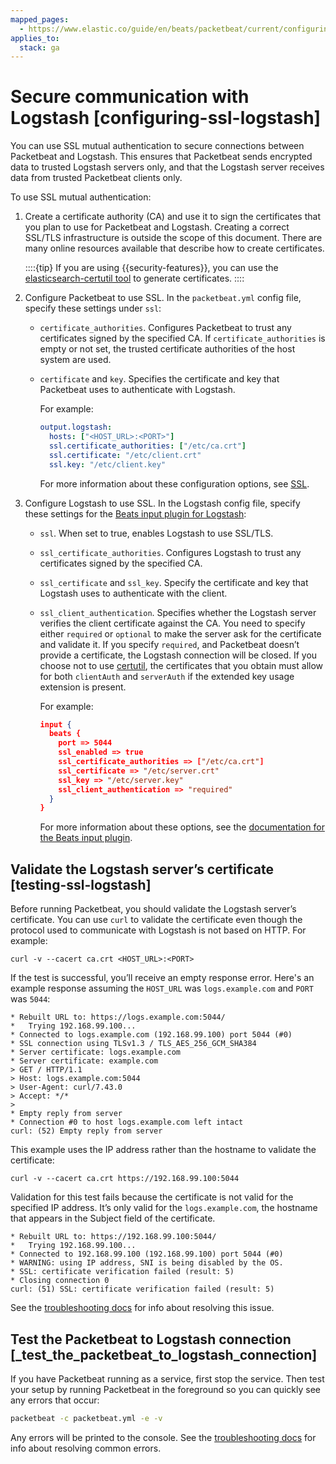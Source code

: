 ```yaml
---
mapped_pages:
  - https://www.elastic.co/guide/en/beats/packetbeat/current/configuring-ssl-logstash.html
applies_to:
  stack: ga
---
```


# Secure communication with Logstash [configuring-ssl-logstash]

You can use SSL mutual authentication to secure connections between Packetbeat and Logstash. This ensures that Packetbeat sends encrypted data to trusted Logstash servers only, and that the Logstash server receives data from trusted Packetbeat clients only.

To use SSL mutual authentication:

1. Create a certificate authority (CA) and use it to sign the certificates that you plan to use for Packetbeat and Logstash. Creating a correct SSL/TLS infrastructure is outside the scope of this document. There are many online resources available that describe how to create certificates.

    ::::{tip}
    If you are using {{security-features}}, you can use the [elasticsearch-certutil tool](elasticsearch://reference/elasticsearch/command-line-tools/certutil.md) to generate certificates.
    ::::

2. Configure Packetbeat to use SSL. In the `packetbeat.yml` config file, specify these settings under `ssl`:

    * `certificate_authorities`. Configures Packetbeat to trust any certificates signed by the specified CA. If `certificate_authorities` is empty or not set, the trusted certificate authorities of the host system are used.
    * `certificate` and `key`. Specifies the certificate and key that Packetbeat uses to authenticate with Logstash.

        For example:

        ```yaml
        output.logstash:
          hosts: ["<HOST_URL>:<PORT>"]
          ssl.certificate_authorities: ["/etc/ca.crt"]
          ssl.certificate: "/etc/client.crt"
          ssl.key: "/etc/client.key"
        ```

        For more information about these configuration options, see [SSL](/reference/packetbeat/configuration-ssl.md).

3. Configure Logstash to use SSL. In the Logstash config file, specify these settings for the [Beats input plugin for Logstash](logstash-docs-md://lsr/plugins-inputs-beats.md):

    * `ssl`. When set to true, enables Logstash to use SSL/TLS.
    * `ssl_certificate_authorities`. Configures Logstash to trust any certificates signed by the specified CA.
    * `ssl_certificate` and `ssl_key`. Specify the certificate and key that Logstash uses to authenticate with the client.
    * `ssl_client_authentication`. Specifies whether the Logstash server verifies the client certificate against the CA. You need to specify either `required` or `optional` to make the server ask for the certificate and validate it. If you specify `required`, and Packetbeat doesn’t provide a certificate, the Logstash connection will be closed. If you choose not to use [certutil](elasticsearch://reference/elasticsearch/command-line-tools/certutil.md), the certificates that you obtain must allow for both `clientAuth` and `serverAuth` if the extended key usage extension is present.

        For example:

        ```json
        input {
          beats {
            port => 5044
            ssl_enabled => true
            ssl_certificate_authorities => ["/etc/ca.crt"]
            ssl_certificate => "/etc/server.crt"
            ssl_key => "/etc/server.key"
            ssl_client_authentication => "required"
          }
        }
        ```

        For more information about these options, see the [documentation for the Beats input plugin](logstash-docs-md://lsr/plugins-inputs-beats.md).



## Validate the Logstash server’s certificate [testing-ssl-logstash]

Before running Packetbeat, you should validate the Logstash server’s certificate. You can use `curl` to validate the certificate even though the protocol used to communicate with Logstash is not based on HTTP. For example:

```shell
curl -v --cacert ca.crt <HOST_URL>:<PORT>
```

If the test is successful, you’ll receive an empty response error. Here's an example response assuming the `HOST_URL` was `logs.example.com` and `PORT` was `5044`:

```shell
* Rebuilt URL to: https://logs.example.com:5044/
*   Trying 192.168.99.100...
* Connected to logs.example.com (192.168.99.100) port 5044 (#0)
* SSL connection using TLSv1.3 / TLS_AES_256_GCM_SHA384
* Server certificate: logs.example.com
* Server certificate: example.com
> GET / HTTP/1.1
> Host: logs.example.com:5044
> User-Agent: curl/7.43.0
> Accept: */*
>
* Empty reply from server
* Connection #0 to host logs.example.com left intact
curl: (52) Empty reply from server
```

This example uses the IP address rather than the hostname to validate the certificate:

```shell
curl -v --cacert ca.crt https://192.168.99.100:5044
```

Validation for this test fails because the certificate is not valid for the specified IP address. It’s only valid for the `logs.example.com`, the hostname that appears in the Subject field of the certificate.

```shell
* Rebuilt URL to: https://192.168.99.100:5044/
*   Trying 192.168.99.100...
* Connected to 192.168.99.100 (192.168.99.100) port 5044 (#0)
* WARNING: using IP address, SNI is being disabled by the OS.
* SSL: certificate verification failed (result: 5)
* Closing connection 0
curl: (51) SSL: certificate verification failed (result: 5)
```

See the [troubleshooting docs](/reference/packetbeat/ssl-client-fails.md) for info about resolving this issue.


## Test the Packetbeat to Logstash connection [_test_the_packetbeat_to_logstash_connection]

If you have Packetbeat running as a service, first stop the service. Then test your setup by running Packetbeat in the foreground so you can quickly see any errors that occur:

```sh
packetbeat -c packetbeat.yml -e -v
```

Any errors will be printed to the console. See the [troubleshooting docs](/reference/packetbeat/ssl-client-fails.md) for info about resolving common errors.

